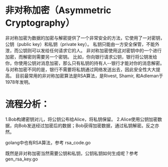 # 非对称加密（Asymmetric Cryptography）
非对称加密为数据的加密与解密提供了一个非常安全的方法，它使用了一对密钥，公钥（public key）和私钥（private key）。
私钥只能由一方安全保管，不能外泄，而公钥则可以发给任何请求它的人。
非对称加密使用这对密钥中的一个进行加密，而解密则需要另一个密钥。
比如，你向银行请求公钥，银行将公钥发给你，你使用公钥对消息加密，那么只有私钥的持有人--银行才能对你的消息解密。
与对称加密不同的是，银行不需要将私钥通过网络发送出去，因此安全性大大提高。
目前最常用的非对称加密算法是RSA算法，是Rivest, Shamir, 和Adleman于1978年发明。


# 流程分析：
1.Bob构建密钥对儿，将公钥公布给Alice，将私钥保留。
2.Alice使用公钥加密数据，向Bob发送经过加密后的数据；Bob获得加密数据，通过私钥解密。反之亦然。


golang中也有RSA算法，参考 rsa_code.go

既然是非对称加密当然需要公钥和私钥，公钥私钥如何生成呢？参考 gen_rsa_key.go

